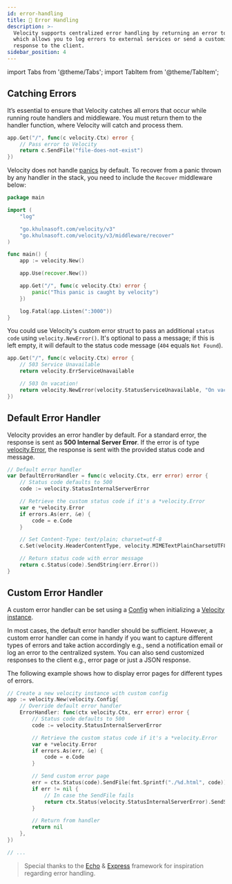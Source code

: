 ```yaml
---
id: error-handling
title: 🐛 Error Handling
description: >-
  Velocity supports centralized error handling by returning an error to the handler
  which allows you to log errors to external services or send a customized HTTP
  response to the client.
sidebar_position: 4
---
```


import Tabs from '@theme/Tabs';
import TabItem from '@theme/TabItem';

## Catching Errors

It’s essential to ensure that Velocity catches all errors that occur while running route handlers and middleware. You must return them to the handler function, where Velocity will catch and process them.

<Tabs>
<TabItem value="example" label="Example">

```go
app.Get("/", func(c velocity.Ctx) error {
    // Pass error to Velocity
    return c.SendFile("file-does-not-exist")
})
```

</TabItem>
</Tabs>

Velocity does not handle [panics](https://go.dev/blog/defer-panic-and-recover) by default. To recover from a panic thrown by any handler in the stack, you need to include the `Recover` middleware below:

```go title="Example"
package main

import (
    "log"

    "go.khulnasoft.com/velocity/v3"
    "go.khulnasoft.com/velocity/v3/middleware/recover"
)

func main() {
    app := velocity.New()

    app.Use(recover.New())

    app.Get("/", func(c velocity.Ctx) error {
        panic("This panic is caught by velocity")
    })

    log.Fatal(app.Listen(":3000"))
}
```

You could use Velocity's custom error struct to pass an additional `status code` using `velocity.NewError()`. It's optional to pass a message; if this is left empty, it will default to the status code message \(`404` equals `Not Found`\).

```go title="Example"
app.Get("/", func(c velocity.Ctx) error {
    // 503 Service Unavailable
    return velocity.ErrServiceUnavailable

    // 503 On vacation!
    return velocity.NewError(velocity.StatusServiceUnavailable, "On vacation!")
})
```

## Default Error Handler

Velocity provides an error handler by default. For a standard error, the response is sent as **500 Internal Server Error**. If the error is of type [velocity.Error](https://godoc.org/go.khulnasoft.com/velocity#Error), the response is sent with the provided status code and message.

```go title="Example"
// Default error handler
var DefaultErrorHandler = func(c velocity.Ctx, err error) error {
    // Status code defaults to 500
    code := velocity.StatusInternalServerError

    // Retrieve the custom status code if it's a *velocity.Error
    var e *velocity.Error
    if errors.As(err, &e) {
        code = e.Code
    }

    // Set Content-Type: text/plain; charset=utf-8
    c.Set(velocity.HeaderContentType, velocity.MIMETextPlainCharsetUTF8)

    // Return status code with error message
    return c.Status(code).SendString(err.Error())
}
```

## Custom Error Handler

A custom error handler can be set using a [Config](../api/velocity.md#errorhandler) when initializing a [Velocity instance](../api/velocity.md#new).

In most cases, the default error handler should be sufficient. However, a custom error handler can come in handy if you want to capture different types of errors and take action accordingly e.g., send a notification email or log an error to the centralized system. You can also send customized responses to the client e.g., error page or just a JSON response.

The following example shows how to display error pages for different types of errors.

```go title="Example"
// Create a new velocity instance with custom config
app := velocity.New(velocity.Config{
    // Override default error handler
    ErrorHandler: func(ctx velocity.Ctx, err error) error {
        // Status code defaults to 500
        code := velocity.StatusInternalServerError

        // Retrieve the custom status code if it's a *velocity.Error
        var e *velocity.Error
        if errors.As(err, &e) {
            code = e.Code
        }

        // Send custom error page
        err = ctx.Status(code).SendFile(fmt.Sprintf("./%d.html", code))
        if err != nil {
            // In case the SendFile fails
            return ctx.Status(velocity.StatusInternalServerError).SendString("Internal Server Error")
        }

        // Return from handler
        return nil
    },
})

// ...
```

> Special thanks to the [Echo](https://echo.labstack.com/) & [Express](https://expressjs.com/) framework for inspiration regarding error handling.
